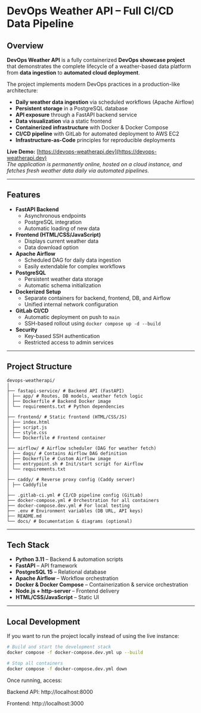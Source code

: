 # DevOps Weather API – Full CI/CD Data Pipeline

## Overview

**DevOps Weather API** is a fully containerized **DevOps showcase project** that demonstrates the complete lifecycle of a weather-based data platform from **data ingestion** to **automated cloud deployment**.

The project implements modern DevOps practices in a production-like architecture:

- **Daily weather data ingestion** via scheduled workflows (Apache Airflow)
- **Persistent storage** in a PostgreSQL database
- **API exposure** through a FastAPI backend service
- **Data visualization** via a static frontend
- **Containerized infrastructure** with Docker & Docker Compose
- **CI/CD pipeline** with GitLab for automated deployment to AWS EC2
- **Infrastructure-as-Code** principles for reproducible deployments

**Live Demo:** [https://devops-weatherapi.dev](https://devops-weatherapi.dev)  
*The application is permanently online, hosted on a cloud instance, and fetches fresh weather data daily via automated pipelines.*

---

## Features

- **FastAPI Backend**
  - Asynchronous endpoints
  - PostgreSQL integration
  - Automatic loading of new data
- **Frontend (HTML/CSS/JavaScript)**
  - Displays current weather data
  - Data download option
- **Apache Airflow**
  - Scheduled DAG for daily data ingestion
  - Easily extendable for complex workflows
- **PostgreSQL**
  - Persistent weather data storage
  - Automatic schema initialization
- **Dockerized Setup**
  - Separate containers for backend, frontend, DB, and Airflow
  - Unified internal network configuration
- **GitLab CI/CD**
  - Automatic deployment on push to `main`
  - SSH-based rollout using `docker compose up -d --build`
- **Security**
  - Key-based SSH authentication
  - Restricted access to admin services

---

## Project Structure

```
devops-weatherapi/
│
├── fastapi-service/ # Backend API (FastAPI)
│ ├── app/ # Routes, DB models, weather fetch logic
│ ├── Dockerfile # Backend Docker image
│ └── requirements.txt # Python dependencies
│
├── frontend/ # Static frontend (HTML/CSS/JS)
│ ├── index.html
│ ├── script.js
│ ├── style.css
│ └── Dockerfile # Frontend container
│
├── airflow/ # Airflow scheduler (DAG for weather fetch)
│ ├── dags/ # Contains Airflow DAG definition
│ ├── Dockerfile # Custom Airflow image
│ ├── entrypoint.sh # Init/start script for Airflow
│ └── requirements.txt
│
├── caddy/ # Reverse proxy config (Caddy server)
│ ├── Caddyfile
│ 
├── .gitlab-ci.yml # CI/CD pipeline config (GitLab)
├── docker-compose.yml # Orchestration for all containers
├── docker-compose.dev.yml # For local testing
├── .env # Environment variables (DB URL, API keys)
├── README.md
└── docs/ # Documentation & diagrams (optional)
```

---

## Tech Stack

- **Python 3.11** – Backend & automation scripts  
- **FastAPI** – API framework  
- **PostgreSQL 15** – Relational database  
- **Apache Airflow** – Workflow orchestration  
- **Docker & Docker Compose** – Containerization & service orchestration  
- **Node.js + http-server** – Frontend delivery  
- **HTML/CSS/JavaScript** – Static UI  

---

## Local Development

If you want to run the project locally instead of using the live instance:

```bash
# Build and start the development stack
docker compose -f docker-compose.dev.yml up --build

# Stop all containers
docker compose -f docker-compose.dev.yml down
```
Once running, access:

Backend API: http://localhost:8000

Frontend: http://localhost:3000